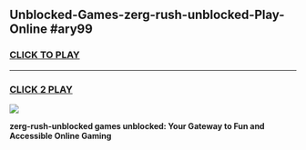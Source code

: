 
## Unblocked-Games-zerg-rush-unblocked-Play-Online #ary99
<h3>
<a href="https://news.freeplayer.one?title=zerg-rush-unblocked&ref=3">CLICK TO PLAY</a></h3>
<hr>

<h3>
<a href="https://news.freeplayer.one?title=zerg-rush-unblocked&ref=3">CLICK 2 PLAY</a>
  
</h3>

<a href="https://news.freeplayer.one?title=zerg-rush-unblocked&ref=3"><img src="https://clearcache.store/games.png"></a>


**zerg-rush-unblocked games unblocked: Your Gateway to Fun and Accessible Online Gaming**
